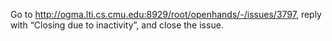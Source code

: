 Go to http://ogma.lti.cs.cmu.edu:8929/root/openhands/-/issues/3797, reply with “Closing due to inactivity”, and close the issue.